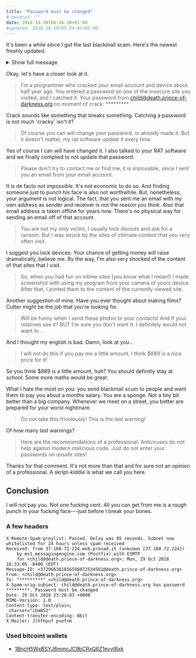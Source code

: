 ```yaml
---
title: "Password must be changed"
# excerpt: ""
date: 2018-10-30T06:28:10+01:00
#updated: 2018-10-19T05:54:05+02:00
---
```


It's been a while since I got the last blackmail scam. Here's the newest freshly updated.

<!-- I'd like to announce, that the domain `prince-of-darkness.org` will only receive those mails
until November 12<sup><small>th</small></sup>. I will not renew it after that.

>   Domain Name    : prince-of-darkness.org  
>   Expires on     : 11/12/2018  
>   Days to Expire : 15 -->

<details>
    <summary>Show full message</summary>
    <div class="highlighter-rouge">
        <div class="highlight">
            <pre class="highlight"><code>Hello!

I'm a programmer who cracked your email account and device about half year ago.
You entered a password on one of the insecure site you visited, and I catched it.
Your password from child@death.prince-of-darkness.org on moment of crack: *********

Of course you can will change your password, or already made it.
But it doesn't matter, my rat software update it every time.

Please don't try to contact me or find me, it is impossible, since I sent you an email from your email account.

Through your e-mail, I uploaded malicious code to your Operation System.
I saved all of your contacts with friends, colleagues, relatives and a complete history of visits to the Internet resources.
Also I installed a rat software on your device and long tome spying for you.

You are not my only victim, I usually lock devices and ask for a ransom.
But I was struck by the sites of intimate content that you very often visit.

I am in shock of your reach fantasies! Wow! I've never seen anything like this!
I did not even know that SUCH content could be so exciting!

So, when you had fun on intime sites (you know what I mean!)
I made screenshot with using my program from your camera of yours device.
After that, I jointed them to the content of the currently viewed site.

Will be funny when I send these photos to your contacts! And if your relatives see it?
BUT I'm sure you don't want it. I definitely would not want to ...

I will not do this if you pay me a little amount.
I think $889 is a nice price for it!

I accept only Bitcoins.
My BTC wallet: 1BncH5WxBSYJ6mmcJC9bCRxQ6Z1evvtRxk

If you have difficulty with this - Ask Google "how to make a payment on a bitcoin wallet". It's easy.
After receiving the above amount, all your data will be immediately removed automatically.
My virus will also will be destroy itself from your operating system.

My Trojan have auto alert, after this email is looked, I will be know it!

You have 2 days (48 hours) for make a payment.
If this does not happen - all your contacts will get crazy shots with your dirty life!
And so that you do not obstruct me, your device will be locked (also after 48 hours)

Do not take this frivolously! This is the last warning!
Various security services or antiviruses won't help you for sure (I have already collected all your data).

Here are the recommendations of a professional:
Antiviruses do not help against modern malicious code. Just do not enter your passwords on unsafe sites!

I hope you will be prudent.
Bye.</code></pre>
        </div>
    </div>
</details>

Okay, let's have a closer look at it.

> I'm a programmer who cracked your email account and device about half year ago.
> You entered a password on one of the insecure site you visited, and I catched it.
> Your password from child@death.prince-of-darkness.org on moment of crack: *********

Crack sounds like something that breaks something. Catching a password is not much 'cracky' isn't it?

> Of course you can will change your password, or already made it.
> But it doesn't matter, my rat software update it every time.

Yes of course I can will have changed it. I also talked to your RAT software and we finally
complied to not update that password.

> Please don't try to contact me or find me, it is impossible, since I sent you an email from your email account.

It is de facto not _impossible_. It's not economic to do so.
And finding someone just to punch his face is also not worthwhile. But, nonetheless, your argument is not logical.
The fact, that you sent me an email with my own address as sender and receiver is not the reason you think.
Also that email address is taken offline for years now. There's no physical way for sending an email off of that account.

> You are not my only victim, I usually lock devices and ask for a ransom.
> But I was struck by the sites of intimate content that you very often visit.

I suggest you lock devices. Your chance of getting money will raise dramatically, believe me.
By the way, I'm also very shocked of the content of that sites that I visit.

> So, when you had fun on intime sites (you know what I mean!)
> I made screenshot with using my program from your camera of yours device.
> After that, I jointed them to the content of the currently viewed site.

Another suggestion of mine. Have you ever thought about making films? Cutter might be the job that
you're looking for.

> Will be funny when I send these photos to your contacts! And if your relatives see it?
> BUT I'm sure you don't want it. I definitely would not want to ...

And I thought my english is bad. Damn, look at you...

> I will not do this if you pay me a little amount.
> I think $889 is a nice price for it!

So you think $889 is a little amount, huh? You should definitly stay at school. Some more maths would be great.

What I hate the most on you: you send blackmail scum to people and want them to pay you about a months salary.
You are a sponge. Not a tiny bit better than a big company. Whenever we meet on a street, you better are
prepared for your worst nightmare.

> Do not take this frivolously! This is the last warning!

Of how many last warnings?

> Here are the recommendations of a professional:
> Antiviruses do not help against modern malicious code. Just do not enter your passwords on unsafe sites!

Thanks for that comment. It's not more than that and for sure not an opinion of a professional. A skript-kiddie
is what we call you here.

## Conclusion

I will not pay you. Not one fucking cent. All you can get from me is a rough punch in your fucking face---just before
I break your bones.

### A few headers 

```
X-Remote-Spam-greylist: Passed. Delay was 85 seconds. Subnet now whitelisted for 24 hours unless spam received
Received: from 37-160-72-224.mob.proxad.it (unknown [37.160.72.224])
	by mx1.messagingengine.com (Postfix) with ESMTP
	for <child@death.prince-of-darkness.org>; Mon, 29 Oct 2018 18:33:05 -0400 (EDT)
Message-ID: <372966381856598072534561@death.prince-of-darkness.org>
From: <child@death.prince-of-darkness.org>
To: "*********" <child@death.prince-of-darkness.org>
X-Spam-orig-subject: child@death.prince-of-darkness.org has password *********. Password must be changed
Date: 29 Oct 2018 23:28:03 +0000
MIME-Version: 1.0
Content-type: text/plain;
 charset="ibm852"
Content-transfer-encoding: 8bit
X-Mailer: Jlhfhpuf pvefnm
```

### Used bitcoint wallets

* [1BncH5WxBSYJ6mmcJC9bCRxQ6Z1evvtRxk](https://www.bitcoinabuse.com/reports/1BncH5WxBSYJ6mmcJC9bCRxQ6Z1evvtRxk)
